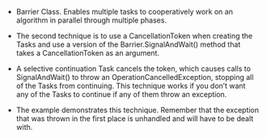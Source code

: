 
- Barrier Class. Enables multiple tasks to cooperatively work on an algorithm in parallel through multiple phases.

- The second technique is to use a CancellationToken when creating the Tasks and use a version of the Barrier.SignalAndWait() method that takes a CancellationToken as an argument. 

- A selective continuation Task cancels the token, which causes calls to SignalAndWait() to throw an OperationCancelledException, stopping all of the Tasks from continuing. This technique works if you don’t want any of the Tasks to continue if any of them throw an exception. 

- The example demonstrates this technique. Remember that the exception that was thrown in the first place is unhandled and will have to be dealt with.

